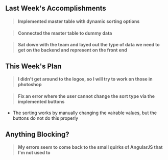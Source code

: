 ## Last Week's Accomplishments

> #### Implemented master table with dynamic sorting options

> #### Connected the master table to dummy data

> #### Sat down with the team and layed out the type of data we need to get on the backend and represent on the front end

## This Week's Plan

> #### I didn't get around to the logos, so I will try to work on those in photoshop

> #### Fix an error where the user cannot change the sort type via the implemented buttons
*  The sorting works by manually changing the vairable values, but the buttons do not do this properly

## Anything Blocking?

> #### My errors seem to come back to the small quirks of AngularJS that I'm not used to


